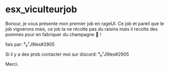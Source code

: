 # esx_viculteurjob

Bonour, je vous présente mon premier job en rageUI. Ce job et pareil que le job vignerons mais, ce job la ne récolte pas du raisins mais il recolte des pommes pour en fabriquer du champagne 🍾 ! 

fais par: ⁶₆⁷J9les#2905

Si il y a des prob contacter moi sur discord: ⁶₆⁷J9les#2905 

Merci.
